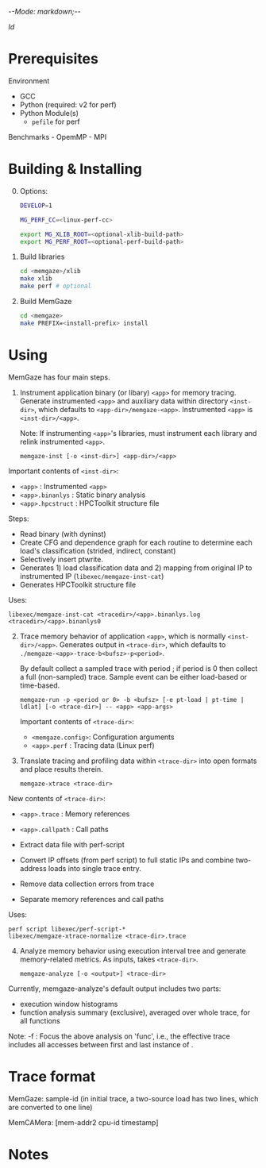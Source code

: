 -*-Mode: markdown;-*-

$Id$


Prerequisites
=============================================================================

Environment
  - GCC
  - Python (required: v2 for perf)
  - Python Module(s)
    - `pefile` for perf

Benchmarks
    - OpemMP
    - MPI

Building & Installing
=============================================================================


0. Options:
   ```sh
   DEVELOP=1

   MG_PERF_CC=<linux-perf-cc>
   
   export MG_XLIB_ROOT=<optional-xlib-build-path>
   export MG_PERF_ROOT=<optional-perf-build-path>
   ```

1. Build libraries
   ```sh
   cd <memgaze>/xlib
   make xlib
   make perf # optional
   ```
  

2. Build MemGaze
   ```sh
   cd <memgaze>
   make PREFIX=<install-prefix> install
   ```


Using
=============================================================================

MemGaze has four main steps.

1. Instrument application binary (or libary) `<app>` for memory
   tracing. Generate instrumented `<app>` and auxiliary data within
   directory `<inst-dir>`, which defaults to
   `<app-dir>/memgaze-<app>`. Instrumented `<app>` is
   `<inst-dir>/<app>`.
   
   Note: If instrumenting `<app>`'s libraries, must instrument each
   library and relink instrumented `<app>`.

   ```
   memgaze-inst [-o <inst-dir>] <app-dir>/<app>
   ```

  Important contents of `<inst-dir>`:
  - `<app>`           : Instrumented `<app>`
  - `<app>.binanlys`  : Static binary analysis
  - `<app>.hpcstruct` : HPCToolkit structure file

  Steps:
  - Read binary (with dyninst)
  - Create CFG and dependence graph for each routine to determine each
    load's classification (strided, indirect, constant)
  - Selectively insert ptwrite.
  - Generates 1) load classification data and 2) mapping from original
    IP to instrumented IP (`libexec/memgaze-inst-cat`)
  - Generates HPCToolkit structure file

  Uses:
  ```
  libexec/memgaze-inst-cat <tracedir>/<app>.binanlys.log <tracedir>/<app>.binanlys0
  ```


2. Trace memory behavior of application `<app>`, which is normally
   `<inst-dir>/<app>`. Generates output in `<trace-dir>`, which
   defaults to `./memgaze-<app>-trace-b<bufsz>-p<period>`.

   By default collect a sampled trace with period <period>; if period
   is 0 then collect a full (non-sampled) trace. Sample event can be
   either load-based or time-based.

   ```
   memgaze-run -p <period or 0> -b <bufsz> [-e pt-load | pt-time | ldlat] [-o <trace-dir>] -- <app> <app-args>
   ```
   
   Important contents of `<trace-dir>`:
   - `<memgaze.config>`: Configuration arguments
   - `<app>.perf`      : Tracing data (Linux perf)

3. Translate tracing and profiling data within `<trace-dir>` into open
   formats and place results therein.

   ```
   memgaze-xtrace <trace-dir>
   ```

  New contents of `<trace-dir>`:
  - `<app>.trace`    : Memory references
  - `<app>.callpath` : Call paths

  - Extract data file with perf-script
  - Convert IP offsets (from perf script) to full static IPs and combine two-address loads into single trace entry.
  - Remove data collection errors from trace
  - Separate memory references and call paths
  
  Uses:
  ```
  perf script libexec/perf-script-*
  libexec/memgaze-xtrace-normalize <trace-dir>.trace
  ```


4. Analyze memory behavior using execution interval tree and generate
   memory-related metrics. As inputs, takes `<trace-dir>`.

   ```
   memgaze-analyze [-o <output>] <trace-dir>
   ```

  Currently, memgaze-analyze's default output includes two parts:
  - execution window histograms
  - function analysis summary (exclusive), averaged over whole trace, for all functions

   Note: -f <func>: Focus the above analysis on 'func', i.e., the effective trace includes all accesses between first and last instance of <func>.
   


Trace format
=============================================================================

MemGaze:   <insn-pc> <mem-addr> <cpu-id> <timestamp> sample-id
  (in initial trace, a two-source load has two lines, which are converted to one line)


MemCAMera: <insn-pc> <mem-addr> <cpu-id> <timestamp> [mem-addr2 cpu-id timestamp]



Notes
=============================================================================



